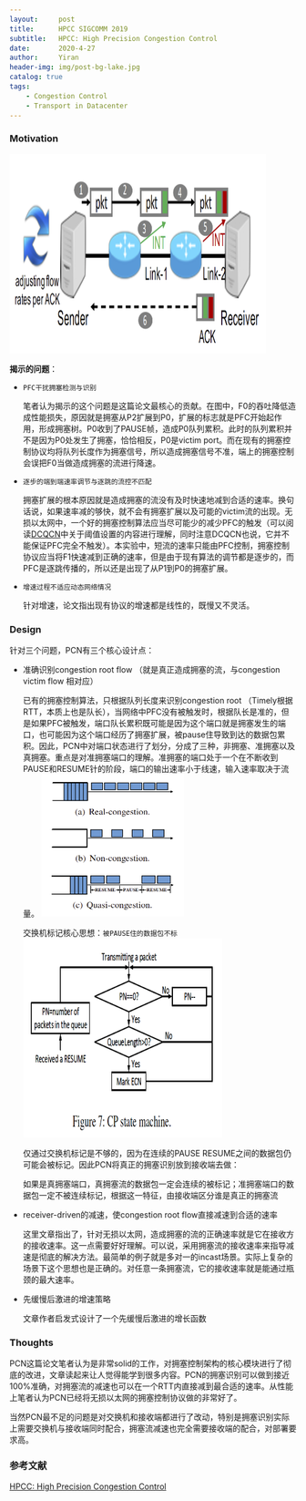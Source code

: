 ```yaml
---
layout:     post
title:      HPCC SIGCOMM 2019
subtitle:   HPCC: High Precision Congestion Control
date:       2020-4-27
author:     Yiran
header-img: img/post-bg-lake.jpg
catalog: true
tags:
    - Congestion Control
    - Transport in Datacenter
---
```







### Motivation



<img width="450" height="350" src="/img/post-hpcc-1.png"/>

**揭示的问题**：

- ```PFC干扰拥塞检测与识别```

  笔者认为揭示的这个问题是这篇论文最核心的贡献。在图中，F0的吞吐降低造成性能损失，原因就是拥塞从P2扩展到P0，扩展的标志就是PFC开始起作用，形成拥塞树。P0收到了PAUSE帧，造成P0队列累积。此时的队列累积并不是因为P0处发生了拥塞，恰恰相反，P0是victim port。而在现有的拥塞控制协议均将队列长度作为拥塞信号，所以造成拥塞信号不准，端上的拥塞控制会误把F0当做造成拥塞的流进行降速。

- ```逐步的端到端速率调节与逐跳的流控不匹配```

  拥塞扩展的根本原因就是造成拥塞的流没有及时快速地减到合适的速率。换句话说，如果速率减的够快，就不会有拥塞扩展以及可能的victim流的出现。无损以太网中，一个好的拥塞控制算法应当尽可能少的减少PFC的触发（可以阅读[DCQCN](https://conferences.sigcomm.org/sigcomm/2015/pdf/papers/p523.pdf)中关于阈值设置的内容进行理解，同时注意DCQCN也说，它并不能保证PFC完全不触发）。本实验中，短流的速率只能由PFC控制，拥塞控制协议应当将F1快速减到正确的速率，但是由于现有算法的调节都是逐步的，而PFC是逐跳传播的，所以还是出现了从P1到P0的拥塞扩展。

- ```增速过程不适应动态网络情况```

  针对增速，论文指出现有协议的增速都是线性的，既慢又不灵活。





### Design

  针对三个问题，PCN有三个核心设计点：
- 准确识别congestion root flow （就是真正造成拥塞的流，与congestion victim flow 相对应）

  已有的拥塞控制算法，只根据队列长度来识别congestion root （Timely根据RTT，本质上也是队长），当网络中PFC没有被触发时，根据队长是准的，但是如果PFC被触发，端口队长累积既可能是因为这个端口就是拥塞发生的端口，也可能因为这个端口经历了拥塞扩展，被pause住导致到达的数据包累积。因此，PCN中对端口状态进行了划分，分成了三种，非拥塞、准拥塞以及真拥塞。重点是对准拥塞端口的理解。准拥塞的端口处于一个在不断收到PAUSE和RESUME针的阶段，端口的输出速率小于线速，输入速率取决于流量。
  <img width="250" height="250" src="/img/post-pcn-1.png"/>

  交换机标记核心思想：```被PAUSE住的数据包不标```
  <img width="350" height="350" src="/img/post-pcn-2.png"/>

  仅通过交换机标记是不够的，因为在连续的PAUSE RESUME之间的数据包仍可能会被标记。因此PCN将真正的拥塞识别放到接收端去做：

  如果是真拥塞端口，真拥塞流的数据包一定会连续的被标记；准拥塞端口的数据包一定不被连续标记，根据这一特征，由接收端区分谁是真正的拥塞流
  
- receiver-driven的减速，使congestion root flow直接减速到合适的速率

  这里文章指出了，针对无损以太网，造成拥塞的流的正确速率就是它在接收方的接收速率。这一点需要好好理解。可以说，采用拥塞流的接收速率来指导减速是彻底的解决方法。最简单的例子就是多对一的incast场景。实际上复杂的场景下这个思想也是正确的。对任意一条拥塞流，它的接收速率就是能通过瓶颈的最大速率。
  

- 先缓慢后激进的增速策略

  文章作者启发式设计了一个先缓慢后激进的增长函数

### Thoughts

PCN这篇论文笔者认为是非常solid的工作，对拥塞控制架构的核心模块进行了彻底的改进，文章读起来让人觉得能学到很多内容。PCN的拥塞识别可以做到接近100%准确，对拥塞流的减速也可以在一个RTT内直接减到最合适的速率。从性能上笔者认为PCN已经将无损以太网的拥塞控制协议做的非常好了。

当然PCN最不足的问题是对交换机和接收端都进行了改动，特别是拥塞识别实际上需要交换机与接收端同时配合，拥塞流减速也完全需要接收端的配合，对部署要求高。




### 参考文献

[HPCC: High Precision Congestion Control](https://liyuliang001.github.io/publications/hpcc.pdf)





